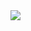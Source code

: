 <img src="https://media.discordapp.net/attachments/731455746331377675/923237111648374835/PresGithubV4.png?width=1168&height=657">
